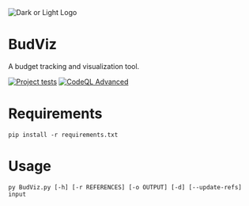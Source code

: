 <picture>
  <source media="(prefers-color-scheme: dark)" srcset="./doc/bv-dark.png">
  <source media="(prefers-color-scheme: light)" srcset="./doc/bv-light.png">
  <img alt="Dark or Light Logo" src="./doc/BV_dark.png"  width="full">
</picture>

# BudViz
A budget tracking and visualization tool.

[![Project tests](https://github.com/Aritix/Budget-tracker/actions/workflows/main.yml/badge.svg)](https://github.com/Aritix/Budget-tracker/actions/workflows/main.yml)
[![CodeQL Advanced](https://github.com/Aritix/Budget-tracker/actions/workflows/codeql.yml/badge.svg)](https://github.com/Aritix/Budget-tracker/actions/workflows/codeql.yml)


# Requirements
```
pip install -r requirements.txt
```

# Usage

```
py BudViz.py [-h] [-r REFERENCES] [-o OUTPUT] [-d] [--update-refs] input
```
